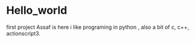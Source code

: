 # Hello_world
first project
Assaf is here 
i like programing in python , also a bit of c, c++, actionscript3. 
